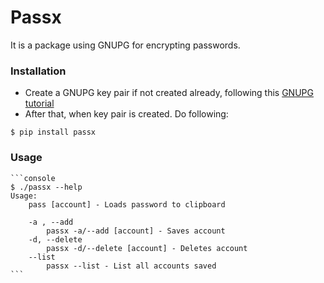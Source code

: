 # Passx
It is a package using GNUPG for encrypting passwords. 

### Installation 

 -  Create a GNUPG key pair if not created already, following this [GNUPG tutorial](https://www.gnupg.org/gph/en/manual/c14.html)
 -  After that, when key pair is created. Do following:

   ```console
   $ pip install passx
   ```
### Usage

    ```console
    $ ./passx --help
    Usage:
        pass [account] - Loads password to clipboard

        -a , --add
            passx -a/--add [account] - Saves account
        -d, --delete
            passx -d/--delete [account] - Deletes account
        --list
            passx --list - List all accounts saved
    ```
    

